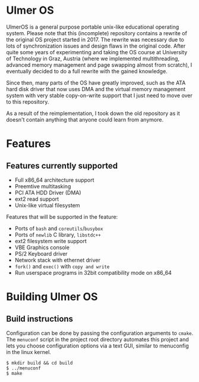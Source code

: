 # Ulmer OS

UlmerOS is a general purpose portable unix-like educational operating system. Please
note that this (incomplete) repository contains a rewrite of the original OS project
started in 2017. The rewrite was necessary due to lots of synchronization issues and
design flaws in the original code. After quite some years of experimenting and taking
the OS course at University of Technology in Graz, Austria (where we implemented
multithreading, advanced memory management and page swapping almost from scratch),
I eventually decided to do a full rewrite with the gained knowledge.

Since then, many parts of the OS have greatly improved, such as the ATA hard disk driver
that now uses DMA and the virtual memory management system with very stable copy-on-write
support that I just need to move over to this repository.

As a result of the reimplementation, I took down the old repository as it doesn't
contain anything that anyone could learn from anymore.

# Features

## Features currently supported
* Full x86\_64 architecture support
* Preemtive multitasking
* PCI ATA HDD Driver (DMA)
* ext2 read support
* Unix-like virtual filesystem

Features that will be supported in the feature:
* Ports of `bash` and `coreutils`/`busybox`
* Ports of `newlib` C library, `libstdc++`
* ext2 filesystem write support
* VBE Graphics console
* PS/2 Keyboard driver
* Network stack with ethernet driver
* `fork()` and `exec()` with `copy and write`
* Run userspace programs in 32bit compatibility mode on x86\_64

# Building Ulmer OS

## Build instructions

Configuration can be done by passing the configuration arguments to `cmake`. The
`menuconf` script in the project root directory automates this project and lets
you choose configuration options via a text GUI, similar to menuconfig in the linux
kernel.

```
$ mkdir build && cd build
$ ../menuconf
$ make
```

